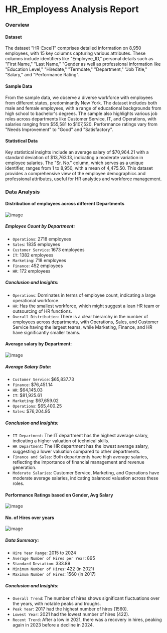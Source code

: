 # HR_Employess Analysis Report

### Overview

#### Dataset

The dataset "HR-Excel1" comprises detailed information on 8,950 employees, with 15 key columns capturing various attributes. These columns include identifiers like "Employee_ID," personal details such as "First Name," "Last Name," "Gender as well as professional information like "Education Level," "Hiredate," "Termdate," "Department," "Job Title," "Salary," and "Performance Rating".

#### Sample Data

From the sample data, we observe a diverse workforce with employees from different states, predominantly New York. The dataset includes both male and female employees, with a range of educational backgrounds from high school to bachelor's degrees. The sample also highlights various job roles across departments like Customer Service, IT, and Operations, with salaries ranging from $55,581 to $107,520. Performance ratings vary from "Needs Improvement" to "Good" and "Satisfactory".

#### Statistical Data

Key statistical insights include an average salary of $70,964.21 with a standard deviation of $13,763.13, indicating a moderate variation in employee salaries. The "Sr. No." column, which serves as a unique identifier, ranges from 1 to 8,950, with a mean of 4,475.50. This dataset provides a comprehensive view of the employee demographics and professional attributes, useful for HR analytics and workforce management.

### Data Analysis

#### Distribution of employees across different Departments

![image](https://github.com/user-attachments/assets/43a0bcab-b4b9-430a-9609-cfbede0e4524)

##### Employee Count by Department:

- `Operations`: 2718 employees
- `Sales`: 1835 employees
- `Customer Service`: 1673 employees
- `IT`: 1382 employees
- `Marketing`: 718 employees
- `Finance`: 452 employees
- `HR`: 172 employees

##### Conclusion and Insights:

- `Operations`: Dominates in terms of employee count, indicating a large operational workforce.
- `HR`: Has the smallest workforce, which might suggest a lean HR team or outsourcing of HR functions.
- `Overall Distribution`: There is a clear hierarchy in the number of employees across departments, with Operations, Sales, and Customer Service having the largest teams, while Marketing, Finance, and HR have significantly smaller teams.

#### Average salary by Department:

![image](https://github.com/user-attachments/assets/fca2b572-48dd-4d75-9744-4ad78f60d8e1)

##### Average Salary Data:

- `Customer Service`: $65,837.73
- `Finance`: $76,451.14
- `HR`: $64,145.03
- `IT`: $81,925.61
- `Marketing`: $67,659.02
- `Operations`: $65,400.25
- `Sales`: $76,204.95

##### Conclusion and Insights:

- `IT Department`: The IT department has the highest average salary, indicating a higher valuation of technical skills.
- `HR Department`: The HR department has the lowest average salary, suggesting a lower valuation compared to other departments.
- `Finance and Sales`: Both departments have high average salaries, reflecting the importance of financial management and revenue generation.
- `Moderate Salaries`: Customer Service, Marketing, and Operations have moderate average salaries, indicating balanced valuation across these roles.

#### Performance Ratings based on Gender, Avg Salary

![image](https://github.com/user-attachments/assets/b1e9ab3f-0b46-41dd-9990-ca2a043e6041)

#### No. of Hires over years

![image](https://github.com/user-attachments/assets/e1daf3ce-83f9-457f-96f2-2a2269274184)

##### Data Summary:

- `Hire Year Range`: 2015 to 2024
- `Average Number of Hires per Year`: 895
- `Standard Deviation`: 333.89
- `Minimum Number of Hires`: 422 (in 2021)
- `Maximum Number of Hires`: 1560 (in 2017)

##### Conclusion and Insights:

- `Overall Trend`: The number of hires shows significant fluctuations over the years, with notable peaks and troughs.
- `Peak Year`: 2017 had the highest number of hires (1560).
- `Lowest Year`: 2021 had the lowest number of hires (422).
- `Recent Trend`: After a low in 2021, there was a recovery in hires, peaking again in 2023 before a decline in 2024.
